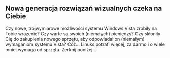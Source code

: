 ﻿<?php require("../../entete.php"); ?> <?php require("../../base.php"); ?>

<div id="corps">

<h2>Nowa generacja rozwiązań wizualnych czeka na Ciebie</h2>

<p>Czy nowe, trójwymiarowe możliwości systemu Windows Vista zrobiły na
Tobie wrażenie? Czy warte są swoich (niemałych) pieniędzy? Czy skłoniły
Cię do zakupienia nowego sprzętu, aby odpowiadał on (niemałym) wymaganiom
systemu Vista? Cóż... Linuks potrafi więcej, za darmo i o wiele mniej
wymaga od sprzętu. Zerknij poniżej...</p>

<? all_video_ids_from_file ();?>

</div>


